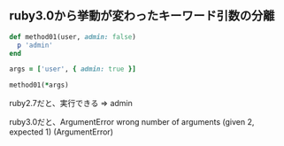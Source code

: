 ## ruby3.0から挙動が変わったキーワード引数の分離

```ruby
def method01(user, admin: false)
  p 'admin'
end

args = ['user', { admin: true }]

method01(*args)
```

ruby2.7だと、実行できる
=> admin

ruby3.0だと、ArgumentError
wrong number of arguments (given 2, expected 1) (ArgumentError)
